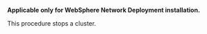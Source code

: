 **Applicable only for WebSphere Network Deployment installation.**

This procedure stops a cluster.
